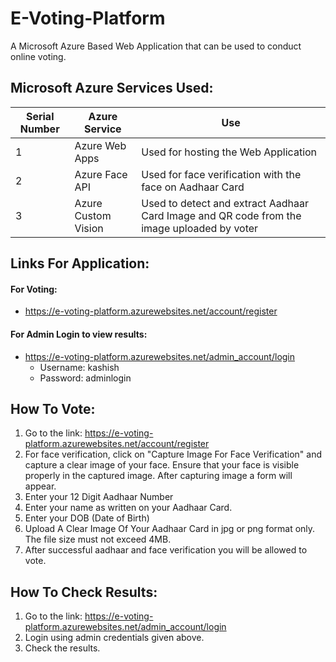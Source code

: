 # E-Voting-Platform #

A Microsoft Azure Based Web Application that can be used to conduct online voting.


## Microsoft Azure Services Used: ##

Serial Number | Azure Service        | Use
------------- | ---------------------|-------------
1             | Azure Web Apps       | Used for hosting the Web Application
2             | Azure Face API       | Used for face verification with the face on Aadhaar Card 
3             | Azure Custom Vision  | Used to detect and extract Aadhaar Card Image and QR code from the image uploaded by voter


## Links For Application:
#### For Voting: ####
  * https://e-voting-platform.azurewebsites.net/account/register
#### For Admin Login to view results: ####
  * https://e-voting-platform.azurewebsites.net/admin_account/login
    * Username: kashish
    * Password: adminlogin
    
## How To Vote: ##
1. Go to the link: https://e-voting-platform.azurewebsites.net/account/register
2. For face verification, click on "Capture Image For Face Verification" and capture a clear image of your face. Ensure that your face is visible properly in the captured image. After capturing image a form will appear.
3. Enter your 12 Digit Aadhaar Number
4. Enter your name as written on your Aadhaar Card.
5. Enter your DOB (Date of Birth)
6. Upload A Clear Image Of Your Aadhaar Card in jpg or png format only. The file size must not exceed 4MB.
7. After successful aadhaar and face verification you will be allowed to vote.

## How To Check Results: ##
1. Go to the link: https://e-voting-platform.azurewebsites.net/admin_account/login
2. Login using admin credentials given above.
3. Check the results.
